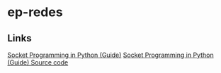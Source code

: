 # ep-redes

## Links 
[Socket Programming in Python (Guide)](https://realpython.com/python-sockets/)
[Socket Programming in Python (Guide) Source code](https://github.com/realpython/materials/tree/master/python-sockets-tutorial)
